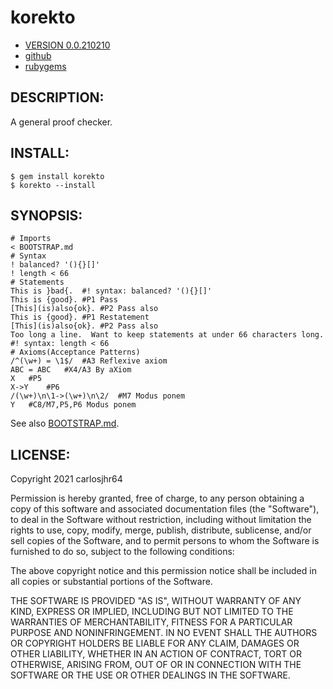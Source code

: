 # korekto

* [VERSION 0.0.210210](https://github.com/carlosjhr64/korekto/releases)
* [github](https://www.github.com/carlosjhr64/korekto)
* [rubygems](https://rubygems.org/gems/korekto)

## DESCRIPTION:

A general proof checker.

## INSTALL:
```shell
$ gem install korekto
$ korekto --install
```
## SYNOPSIS:
```korekto
# Imports
< BOOTSTRAP.md
# Syntax
! balanced? '(){}[]'
! length < 66
# Statements
This is }bad{.	#! syntax: balanced? '(){}[]'
This is {good}.	#P1 Pass
[This](is)also{ok}.	#P2 Pass also
This is {good}.	#P1 Restatement
[This](is)also{ok}.	#P2 Pass also
Too long a line.  Want to keep statements at under 66 characters long.	#! syntax: length < 66
# Axioms(Acceptance Patterns)
/^(\w+) = \1$/	#A3 Reflexive axiom
ABC = ABC	#X4/A3 By aXiom
X	#P5
X->Y	#P6
/(\w+)\n\1->(\w+)\n\2/	#M7 Modus ponem
Y	#C8/M7,P5,P6 Modus ponem
```
See also [BOOTSTRAP.md](BOOTSTRAP.md).

## LICENSE:

Copyright 2021 carlosjhr64

Permission is hereby granted, free of charge,
to any person obtaining a copy of this software and
associated documentation files (the "Software"),
to deal in the Software without restriction,
including without limitation the rights
to use, copy, modify, merge, publish, distribute, sublicense, and/or sell
copies of the Software, and
to permit persons to whom the Software is furnished to do so,
subject to the following conditions:

The above copyright notice and this permission notice
shall be included in all copies or substantial portions of the Software.

THE SOFTWARE IS PROVIDED "AS IS",
WITHOUT WARRANTY OF ANY KIND, EXPRESS OR IMPLIED,
INCLUDING BUT NOT LIMITED TO THE WARRANTIES OF MERCHANTABILITY,
FITNESS FOR A PARTICULAR PURPOSE AND NONINFRINGEMENT.
IN NO EVENT SHALL THE AUTHORS OR COPYRIGHT HOLDERS BE LIABLE FOR ANY CLAIM,
DAMAGES OR OTHER LIABILITY, WHETHER IN AN ACTION OF CONTRACT,
TORT OR OTHERWISE, ARISING FROM, OUT OF OR IN CONNECTION WITH
THE SOFTWARE OR THE USE OR OTHER DEALINGS IN THE SOFTWARE.
